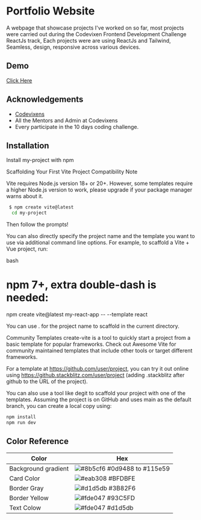 # Portfolio Website

A webpage that showcase projects I've worked on so far, most projects were carried out during the Codevixen Frontend Development Challenge ReactJs track, Each projects were are using ReactJs and Tailwind, Seamless, design, responsive across various devices.

## Demo

[Click Here](https://silvernus-portfolio.vercel.app/)

## Acknowledgements

- [Codevixens](https://www.codevixens.org/)
- All the Mentors and Admin at Codevixens
- Every participate in the 10 days coding challenge.

## Installation

Install my-project with npm

Scaffolding Your First Vite Project
Compatibility Note

Vite requires Node.js version 18+ or 20+. However, some templates require a higher Node.js version to work, please upgrade if your package manager warns about it.

```bash
 $ npm create vite@latest
  cd my-project
```

Then follow the prompts!

You can also directly specify the project name and the template you want to use via additional command line options. For example, to scaffold a Vite + Vue project, run:

bash

# npm 7+, extra double-dash is needed:

npm create vite@latest my-react-app -- --template react

You can use . for the project name to scaffold in the current directory.

Community Templates
create-vite is a tool to quickly start a project from a basic template for popular frameworks. Check out Awesome Vite for community maintained templates that include other tools or target different frameworks.

For a template at https://github.com/user/project, you can try it out online using https://github.stackblitz.com/user/project (adding .stackblitz after github to the URL of the project).

You can also use a tool like degit to scaffold your project with one of the templates. Assuming the project is on GitHub and uses main as the default branch, you can create a local copy using:

```bash
npm install
npm run dev
```

## Color Reference

| Color               | Hex                                                                         |
| ------------------- | --------------------------------------------------------------------------- |
| Background gradient | ![#8b5cf6](https://via.placeholder.com/10/0a192f?text=+) #0d9488 to #115e59 |
| Card Color          | ![#eab308](https://via.placeholder.com/10/0a192f?text=+) #BFDBFE            |
| Border Gray         | ![#d1d5db](https://via.placeholder.com/10/0a192f?text=+) #3B82F6            |
| Border Yellow       | ![#fde047](https://via.placeholder.com/10/0a192f?text=+) #93C5FD            |
| Text Colow          | ![#fde047](https://via.placeholder.com/10/0a192f?text=+) #d1d5db            |
